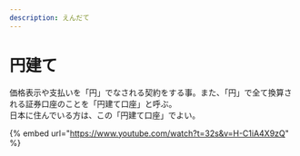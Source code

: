 ```yaml
---
description: えんだて
---
```


# 円建て

価格表示や支払いを「円」でなされる契約をする事。また、「円」で全て換算される証券口座のことを「円建て口座」と呼ぶ。\
日本に住んでいる方は、この「円建て口座」でよい。



{% embed url="https://www.youtube.com/watch?t=32s&v=H-C1iA4X9zQ" %}
